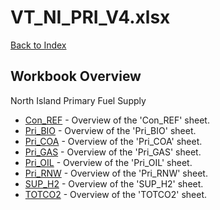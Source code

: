 # VT_NI_PRI_V4.xlsx

[Back to Index](../README.md)

## Workbook Overview

North Island Primary Fuel Supply

- [Con_REF](Con_REF.md) - Overview of the 'Con_REF' sheet.
- [Pri_BIO](Pri_BIO.md) - Overview of the 'Pri_BIO' sheet.
- [Pri_COA](Pri_COA.md) - Overview of the 'Pri_COA' sheet.
- [Pri_GAS](Pri_GAS.md) - Overview of the 'Pri_GAS' sheet.
- [Pri_OIL](Pri_OIL.md) - Overview of the 'Pri_OIL' sheet.
- [Pri_RNW](Pri_RNW.md) - Overview of the 'Pri_RNW' sheet.
- [SUP_H2](SUP_H2.md) - Overview of the 'SUP_H2' sheet.
- [TOTCO2](TOTCO2.md) - Overview of the 'TOTCO2' sheet.
